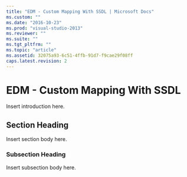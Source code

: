 ```yaml
---
title: "EDM - Custom Mapping With SSDL | Microsoft Docs"
ms.custom: ""
ms.date: "2016-10-23"
ms.prod: "visual-studio-2013"
ms.reviewer: ""
ms.suite: ""
ms.tgt_pltfrm: ""
ms.topic: "article"
ms.assetid: 32075a93-6c51-4ffb-91d7-f9cae29f08ff
caps.latest.revision: 2
---
```

# EDM - Custom Mapping With SSDL
Insert introduction here.  
  
## Section Heading  
 Insert section body here.  
  
### Subsection Heading  
 Insert subsection body here.